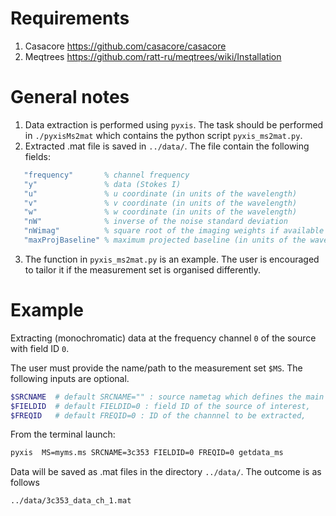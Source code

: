 # Requirements

1. Casacore https://github.com/casacore/casacore
2. Meqtrees https://github.com/ratt-ru/meqtrees/wiki/Installation

# General notes
1. Data extraction is performed using `pyxis`. The task should be performed in `./pyxisMs2mat` which contains the python script `pyxis_ms2mat.py`.
2. Extracted .mat file is saved in `../data/`. The file contain the following fields:
``` matlab
   "frequency"       % channel frequency
   "y"               % data (Stokes I)
   "u"               % u coordinate (in units of the wavelength)
   "v"               % v coordinate (in units of the wavelength)
   "w"               % w coordinate (in units of the wavelength)
   "nW"              % inverse of the noise standard deviation 
   "nWimag"          % square root of the imaging weights if available (Briggs or uniform), empty otherwise
   "maxProjBaseline" % maximum projected baseline (in units of the wavelength)
   ```    
3. The function in `pyxis_ms2mat.py` is an example. The user is encouraged to tailor it if the measurement set is organised differently.

# Example
Extracting (monochromatic) data at the frequency channel  `0` of the source with field ID `0`.

The user must provide the name/path to the measurement set `$MS`. The following inputs are optional.
```bash
$SRCNAME  # default SRCNAME="" : source nametag which defines the main directory of the extracted data. 
$FIELDID  # default FIELDID=0 : field ID of the source of interest, 
$FREQID   # default FREQID=0 : ID of the channnel to be extracted, 
```

From the terminal launch:
```bash
pyxis  MS=myms.ms SRCNAME=3c353 FIELDID=0 FREQID=0 getdata_ms
```

Data will be saved as .mat files in the directory `../data/`. The outcome is as follows
```bash
../data/3c353_data_ch_1.mat
```
